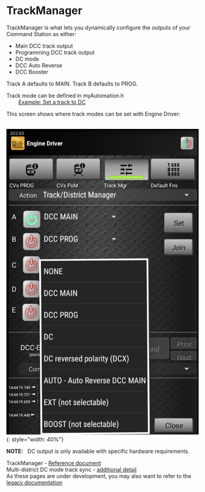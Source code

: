 # TrackManager

TrackManager is what lets you dynamically configure the outputs of your Command Station as either:

- Main DCC track output
- Programming DCC track output
- DC mode
- DCC Auto Reverse
- DCC Booster

Track A defaults to MAIN.  Track B defaults to PROG.  

Track mode can be defined in myAutomation.h  
 &nbsp; &nbsp; &nbsp; &nbsp; [Example: Set a track to DC](../exrail/cookbooks/dc-tracks.md)

This screen shows where track modes can be set with Engine Driver:  

 &nbsp; &nbsp; &nbsp; &nbsp; ![TrackManager ED](/_static/images/engine-driver/ed-trackmanager02.png){: style="width: 40%"}

**NOTE:** &nbsp; DC output is only available with specific hardware requirements.

TrackManager  -  [Reference document](/reference/04-track-manager.md)  
Multi-district DC mode track sync -  [additional detail](2-dc-track-sync.md)  
As these pages are under development, you may also want to refer to the [legacy documentation](https://dcc-ex.com/trackmanager/index.html)
